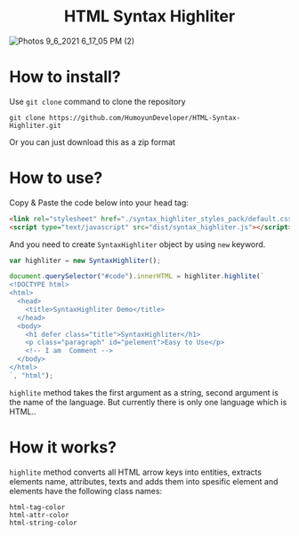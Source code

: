 <h1 align="center">HTML Syntax Highliter</h1>

![Photos 9_6_2021 6_17_05 PM (2)](https://user-images.githubusercontent.com/87017227/132243956-1fdae43e-650b-432f-95cd-f9f92f7aacd9.png)


# How to install?

<p>Use <code>git clone</code> command to clone the repository</p>

```
git clone https://github.com/HumoyunDeveloper/HTML-Syntax-Highliter.git
```

<p>Or you can just download this as a zip format</p>

# How to use?

<p>Copy & Paste the code below into your head tag:</p>

```html
<link rel="stylesheet" href="./syntax_highliter_styles_pack/default.css" type="text/css" media="all" />
<script type="text/javascript" src="dist/syntax_highliter.js"></script>
```

<p>And you need to create <code>SyntaxHighliter</code> object by using <code>new</code> keyword.</p>

```javascript
var highliter = new SyntaxHighliter();

document.querySelector("#code").innerHTML = highliter.highlite(`
<!DOCTYPE html>
<html>
  <head>
    <title>SyntaxHighliter Demo</title>
  </head>
  <body>
    <h1 defer class="title">SyntaxHighliter</h1>
    <p class="paragraph" id="pelement">Easy to Use</p>
    <!-- I am  Comment -->
  </body>
</html>
`, "html");
```

<p><code>highlite</code> method takes the first argument as a string, second argument is the name of the language. But currently there is only one language which is HTML..
</p>

# How it works?
<p><code>highlite</code> method converts all HTML arrow keys into entities, extracts elements name, attributes, texts and adds them into spesific element and elements have the following class names:</p>
<code>html-tag-color</code><br/>
<code>html-attr-color</code><br/>
<code>html-string-color</code>
<p>
